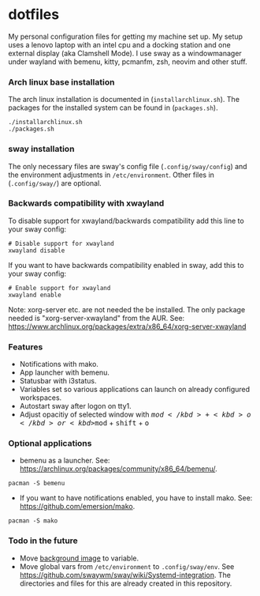 # dotfiles
My personal configuration files for getting my machine set up.
My setup uses a lenovo laptop with an intel cpu and a docking station and one external display (aka Clamshell Mode).
I use sway as a windowmanager under wayland with bemenu, kitty, pcmanfm, zsh, neovim and other stuff.

### Arch linux base installation
The arch linux installation is documented in (`installarchlinux.sh`).
The packages for the installed system can be found in (`packages.sh`).

```
./installarchlinux.sh
./packages.sh
```

### sway installation
The only necessary files are sway's config file (`.config/sway/config`) and the environment adjustments in `/etc/environment`. Other files in  (`.config/sway/`) are optional.

### Backwards compatibility with xwayland
To disable support for xwayland/backwards compatibility add this line to your sway config:
```
# Disable support for xwayland
xwayland disable
```

If you want to have backwards compatibility enabled in sway, add this to your sway config:
```
# Enable support for xwayland
xwayland enable
```
Note: xorg-server etc. are not needed the be installed. The only package needed is "xorg-server-xwayland" from the AUR. See: https://www.archlinux.org/packages/extra/x86_64/xorg-server-xwayland

### Features
- Notifications with mako.
- App launcher with bemenu.
- Statusbar with i3status.
- Variables set so various applications can launch on already configured workspaces.
- Autostart sway after logon on tty1.
- Adjust opacitiy of selected window with <kbd>$mod</kbd> + <kbd>o</kbd> or <kbd>$mod</kbd> + <kbd>shift</kbd> + <kbd>o</kbd>

### Optional applications
- bemenu as a launcher. See: https://archlinux.org/packages/community/x86_64/bemenu/.
```
pacman -S bemenu
```
- If you want to have notifications enabled, you have to install mako. See: https://github.com/emersion/mako.
```
pacman -S mako
```

### Todo in the future
- Move [background image](https://github.com/dahead/dotfiles/blob/0cd03c0183dfbeb9c64a151237641e59e984d215/.config/sway/config#L196) to variable.
- Move global vars from `/etc/environment` to `.config/sway/env`. See https://github.com/swaywm/sway/wiki/Systemd-integration. The directories and files for this are already created in this repository.
